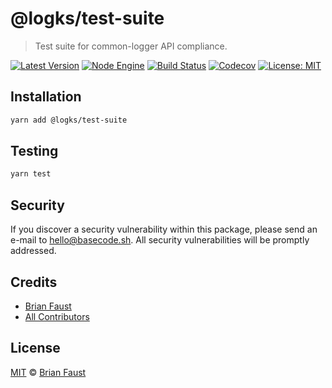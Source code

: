# @logks/test-suite

> Test suite for common-logger API compliance.

[![Latest Version](https://badgen.now.sh/npm/v/@logks/test-suite)](https://www.npmjs.com/package/@logks/test-suite)
[![Node Engine](https://badgen.now.sh/npm/node/@logks/test-suite)](https://www.npmjs.com/package/@logks/test-suite)
[![Build Status](https://badgen.now.sh/circleci/github/logks/test-suite)](https://circleci.com/gh/logks/test-suite)
[![Codecov](https://badgen.now.sh/codecov/c/github/logks/test-suite)](https://codecov.io/gh/logks/test-suite)
[![License: MIT](https://badgen.now.sh/badge/license/MIT/green)](https://opensource.org/licenses/MIT)

## Installation

```bash
yarn add @logks/test-suite
```

## Testing

```bash
yarn test
```

## Security

If you discover a security vulnerability within this package, please send an e-mail to hello@basecode.sh. All security vulnerabilities will be promptly addressed.

## Credits

-   [Brian Faust](https://github.com/faustbrian)
-   [All Contributors](../../../../contributors)

## License

[MIT](LICENSE) © [Brian Faust](https://basecode.sh)
